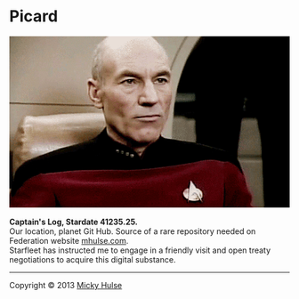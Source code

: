 # Picard

[![ScreenShot](picard.gif)](http://www.youtube.com/watch?v=-ZxHAZChcYU)

**Captain's Log, Stardate 41235.25.**  
Our location, planet Git Hub. Source of a rare repository needed on Federation website [mhulse.com](http://mhulse.com).  
Starfleet has instructed me to engage in a friendly visit and open treaty negotiations to acquire this digital substance.

---

Copyright &copy; 2013 [Micky Hulse](http://mhulse.com)
